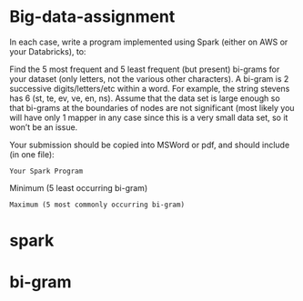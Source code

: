 # Big-data-assignment
In each case, write a program implemented using Spark (either on AWS or your Databricks),  to:

  Find the 5 most frequent and 5 least frequent (but present)  bi-grams for your dataset (only letters, not the various other characters).  A bi-gram is 2 successive digits/letters/etc within a word.  For example, the string stevens has 6 (st, te, ev, ve, en, ns).  Assume that the data set is large enough so that bi-grams at the boundaries of nodes are not significant (most likely you will have only 1 mapper in any case since this is a very small data set, so it won’t be an issue.

Your submission should be copied into MSWord or pdf, and should include (in one file):

    Your Spark Program

   Minimum (5 least occurring bi-gram)

    Maximum (5 most commonly occurring bi-gram)
# spark
# bi-gram
